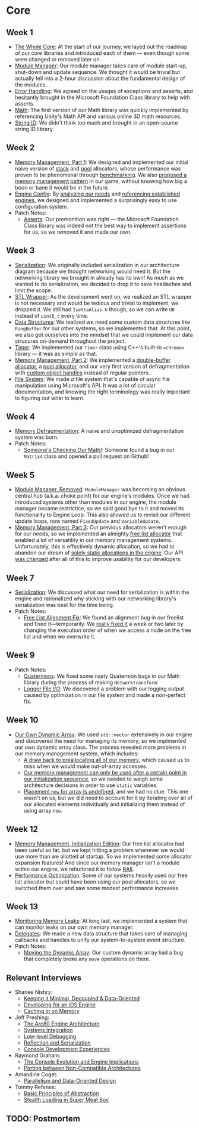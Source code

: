 # Core

## Week 1
- [The Whole Core](../../blogs/engine-architecture.md#core): At the start of our journey, we layed out the roadmap of our core libraries and introduced each of them — even though some were changed or removed later on.
- [Module Manager](../../blogs/week-1.md#module-manager): Our module manager takes care of module start-up, shut-down and update sequence. We thought it would be trivial but actually fell into a 2-hour discussion about the fundamental design of the modules...
- [Error Handling](../../blogs/week-1.md#error-handling): We agreed on the usages of exceptions and asserts, and hesitantly brought in the Microsoft Foundation Class library to help with asserts.
- [Math](../../blogs/week-1.md#math): The first version of our Math library was quickly implemented by referencing Unity's Math API and various online 3D math resources.
- [String ID](../../blogs/engine-architecture.md#core): We didn't think too much and brought in an open-source string ID library.

## Week 2
- [Memory Management, Part 1](../../blogs/week-2.md#memory): We designed and implemented our initial naive version of [stack](../../blogs/week-2/#stack-allocator) and [pool](../../blogs/week-2/#pool-allocator) allocators, whose performance was proven to be phenomenal through [benchmarking](../../blogs/week-2/#benchmarking). We also [proposed a memory management pattern](../../blogs/week-2/#proposed-memory-management-patterns-in-our-engine) in our game, without knowing how big a boon or bane it would be in the future.
- [Engine Config](../../blogs/week-2.md#engine-config): By [analyzing our needs](../../blogs/week-2/#requirements) and [referencing established engines](../../blogs/week-2/#comparison-with-other-engines), we designed and implemented a surprisingly easy to use configuration system.
- Patch Notes:
	- [Asserts](../../blogs/week-2.md#assertions): Our premonition was right — the Microsoft Foundation Class library was indeed not the best way to implement assertions for us, so we removed it and made our own.

## Week 3
- [Serialization](../../blogs/week-3.md#serialization): We originally included serialization in our architecture diagram because we thought networking would need it. But the networking library we brought in already has its own! As much as we wanted to do serialization, we decided to drop it to save headaches and limit the scope.
- [STL Wrapper](../../blogs/week-3.md#stl-wrapper): As the development went on, we realized an STL wrapper is not necessary and would be tedious and trivial to implement, we dropped it. We still had `IsettaAlias.h` though, so we can write `U8` instead of `uint8_t` every time.
- [Data Structures](../../blogs/week-3.md#data-structures): We realized we need some custom data structures like `RingBuffer` for our other systems, so we implemented that. At this point, we also got ourselves into the mindset that we could implement our data strucures on-demand throughout the project.
- [Timer](../../blogs/week-3.md#timer): We implemented our `Timer` class using C++'s built-in `<chrono>` library — it was as simple as that.
- [Memory Management, Part 2](../../blogs/week-3.md#memory-management): We implemented a [double-buffer allocator](../../blogs/week-3/#double-buffered-allocator), a [pool allocator](../../blogs/week-3/#non-templated-pool-allocator), and our very first version of defragmentation with [custom object handles](../../blogs/week-3/#object-handles) instead of regular pointers.
- [File System](../../blogs/week-3.md#filesystem): We made *a* file system that's capable of async file manipulation using Microsoft's API. It was a lot of circular documentation, and knowing the right terminology was really important to figuring out what to learn.

## Week 4
- [Memory Defragmentation](../../blogs/week-4.md#memory): A naive and unoptimized defragmentation system was born.
- Patch Notes:
	- [Someone's Checking Our Math!](../../blogs/week-4.md#math-libraryunit-testing): Someone found a bug in our `Matrix4` class and opened a pull request on Github!

## Week 5
- [Module Manager, Removed](../../blogs/week-5.md#goodbye-module-manager): `ModuleManager` was becoming an obvious central hub (a.k.a. choke point) for our engine's modules. Once we had introduced systems other than modules in our engine, the module manager became restrictice, so we said good bye to it and moved its functionality to Engine Loop. This also allowed us to revisit our different update loops, now named `FixedUpdate` and `VariableUpdate`.
- [Memory Management, Part 3](../../blogs/week-5.md#memory): Our previous allocators weren't enough for our needs, so we implemented an almighty [free list allocator](../../blogs/week-5/#freedom-from-the-free-list-allocator) that enabled a lot of versatility in our memory management systems. Unfortunately, this is effectively dynamic allocation, so we had to abandon our dream of [solely static allocations in the engine](../../blogs/week-5/#abandoning-the-all-static-fantasy). Our API [was changed](../../blogs/week-5/#abandoning-the-all-static-fantasy) after all of this to improve usability for our developers.

## Week 7
- [Serialization](../../blogs/week-7.md#serialization): We discussed what our need for serialization is within the engine and rationalized why sticking with our networking library's serialization was best for the time being.
- Patch Notes:
	- [Free List Alignment Fix](../../blogs/week-7.md#freelistallocator-alignment): We found an alignment bug in our freelist and fixed it—temporarily. We [really fixed it](https://github.com/Isetta-Team/Isetta-Engine/commit/d7d24af304d58f763679bf65ffb3475dcb27d487#diff-5f55751c1c29a1bbebb54046753a0f79) a week or two later by changing the execution order of when we access a node on the free list and when we overwrite it.

## Week 9
- Patch Notes:
	- [Quaternions](../../blogs/week-9.md#whats-wrong-with-our-quaternions): We fixed some nasty Quaternion bugs in our Math library during the process of making `NetworkTransform`.
	- [Logger File I/O](../../blogs/week-9.md#logger-file-io): We discovered a problem with our logging output caused by optimization in our file system and made a non-perfect fix.

## Week 10
- [Our Own Dynamic Array](../../blogs/week-10.md#custom-dynamic-array): We used `std::vector` extensively in our engine and discovered the need for managing its memory, so we implmented our own dynamic array class. The process revealed more problems in our memory management system, which includes:
	- [A draw back to preallocating all of our memory](../../blogs/week-10.md#a-drawback-to-preallocating-all-your-memory), which caused us to miss when we would make out-of-array accesses.
	- [Our memory management can only be used after a certain point in our initialization sequence](../../blogs/week-10.md#initialization-timing-and-memory-management), so we needed to weigh some architecture decisions in order to use `static` variables.
	- [Placement `new` for array is undefined](../../blogs/week-10.md#placement-new-for-arrays-is-undefined), and we had no clue. This one wasn't on us, but we did need to account for it by iterating over all of our allocated elements individually and initializing them instead of using array `new`.

## Week 12
- [Memory Management, Initialization Edition](../../blogs/week-12.md#memory-manager-upgrades): Our free list allocator had been useful so far, but we kept hitting a problem whenever we would use more than we allotted at startup. So we implemented some allocator expansion features! And since our memory manager isn't a module within our engine, we refactored it to follow [RAII](https://en.cppreference.com/w/cpp/language/raii).
- [Performance Optimization](../../blogs/week-12.md#performance-optimization): Some of our systems heavily used our free list allocator but could have been using our pool allocators, so we switched them over and saw some modest performance increases.
  
## Week 13
- [Monitoring Memory Leaks](../../blogs/week-13.md#monitoring-memory-leaks): At long last, we implemented a system that can monitor leaks on our own memory manager.
- [Delegates](../../blogs/week-13.md#delegates): We made a new data structure that takes care of managing callbacks and handles to unify our system-to-system event structure.
- Patch Notes:
	- [Moving the Dynamic Array](../../blogs/week-13.md#move-assignment-operator-for-arrays): Our custom dynamic array had a bug that completely broke any `move` operations on them.

## Relevant Interviews
- Shanee Nishry:
	- [Keeping it Minimal, Decoupled & Data-Oriented](../../interviews/ShaneeNishry-interview/#keeping-it-minimal-decoupled-data-oriented)
	- [Developing for an iOS Engine](../../interviews/ShaneeNishry-interview/#developing-for-an-ios-engine)
	- [Caching in on Memory](../../interviews/ShaneeNishry-interview/#caching-in-on-memory)
- Jeff Preshing:
	- [The Arc80 Engine Architecture](../../interviews/RaymondGraham-interview/#the-console-evolution-and-engine-implications)
	- [Systems Integration](../../interviews/JeffPreshing-interview/#systems-integration)
	- [Low-level Debugging](../../interviews/JeffPreshing-interview/#low-level-debugging)
	- [Reflection and Serialization](../../interviews/JeffPreshing-interview/#reflection-and-serialization)
	- [Console Development Experiences](../../interviews/JeffPreshing-interview/#console-development-experiences)
- Raymond Graham:
	- [The Console Evolution and Engine Implications](../../interviews/RaymondGraham-interview/#the-console-evolution-and-engine-implications)
	- [Porting between Non-Compatible Architectures](../../interviews/RaymondGraham-interview/#porting-between-non-compatible-architectures)
- Amandine Coget:
	- [Parallelism and Data-Oriented Design](../../interviews/AmandineCoget-interview/#parallelism-and-data-oriented-design)
- Tommy Refenes:
	- [Basic Principles of Abstraction](../../interviews/TommyRefenes-interview/#basic-principles-of-abstraction)
	- [Stealth Loading in Super Meat Boy](../../interviews/TommyRefenes-interview/#stealth-loading-in-super-meat-boy)

## TODO: Postmortem
